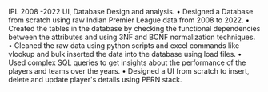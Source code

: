 IPL 2008 -2022 UI, Database Design and analysis.
•	Designed a Database from scratch using raw Indian Premier League data from 2008 to 2022.
•	Created the tables in the database by checking the functional dependencies between the attributes and using 3NF and BCNF normalization techniques.
•	Cleaned the raw data using python scripts and excel commands like vlookup and bulk inserted the data into the database using load files.
•	Used complex SQL queries to get insights about the performance of the players and teams over the years.
•	Designed a UI from scratch to insert, delete and update player's details using PERN stack.
